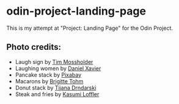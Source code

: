 # odin-project-landing-page

This is my attempt at "Project: Landing Page" for the Odin Project.

## Photo credits:
- Laugh sign by [Tim Mossholder](https://www.pexels.com/photo/laugh-neon-light-signage-turned-on-1115680/)
- Laughing women by [Daniel Xavier](https://www.pexels.com/photo/two-women-smiling-908602/)
- Pancake stack by [Pixabay](https://www.pexels.com/photo/pancake-with-honey-on-plate-357573/)
- Macarons by [Brigitte Tohm](https://www.pexels.com/photo/french-macarons-in-bowl-239581/)
- Donut stack by [Tijana Drndarski](https://www.pexels.com/photo/colorful-doughnuts-3338681/)
- Steak and fries by [Kasumi Loffler](https://www.pexels.com/photo/photo-of-steak-and-french-fries-on-gray-plate-3535383/)